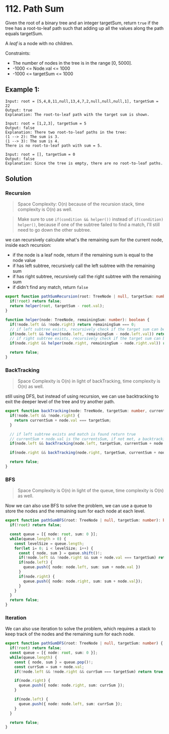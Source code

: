 # 112. Path Sum

Given the root of a binary tree and an integer targetSum, return `true` if the tree has a root-to-leaf path such that 
adding up all the values along the path equals targetSum.

A *leaf* is a node with no children.

Constraints:

* The number of nodes in the tree is in the range [0, 5000].
* -1000 <= Node.val <= 1000
* -1000 <= targetSum <= 1000


## Example 1:

```
Input: root = [5,4,8,11,null,13,4,7,2,null,null,null,1], targetSum = 22
Output: true
Explanation: The root-to-leaf path with the target sum is shown.
```

```
Input: root = [1,2,3], targetSum = 5
Output: false
Explanation: There two root-to-leaf paths in the tree:
(1 --> 2): The sum is 3.
(1 --> 3): The sum is 4.
There is no root-to-leaf path with sum = 5.
```

```
Input: root = [], targetSum = 0
Output: false
Explanation: Since the tree is empty, there are no root-to-leaf paths.
```

## Solution

### Recursion

> Space Complexity: O(n) because of the recursion stack, time complexity is O(n) as well.

> Make sure to use `if(condition && helper())` instead of `if(condition) helper()`, because if one of the subtree failed to find a match, 
> I'll still need to go down the other subtree.

we can recursively calculate what's the remaining sum for the current node, inside each recursion:
* if the node is a leaf node, return if the remaining sum is equal to the node value
* if has left subtree, recursively call the left subtree with the remaining sum
* if has right subtree, recursively call the right subtree with the remaining sum
* if didn't find any match, return `false`

```typescript
export function pathSumRecursion(root: TreeNode | null, targetSum: number): boolean {
  if(!root) return false;
  return helper(root, targetSum - root.val);
}

function helper(node: TreeNode, remainingSum: number): boolean {
  if(!node.left && !node.right) return remainingSum === 0;
  // if left subtree exists, recursively check if the target sum can be found
  if(node.left && helper(node.left, remainingSum - node.left.val)) return true;
  // if right subtree exists, recursively check if the target sum can be found
  if(node.right && helper(node.right, remainingSum - node.right.val)) return true;

  return false;
}
```

### BackTracking
> Space Complexity is O(n) in light of backTracking, time complexity is O(n) as well.

still using DFS, but instead of using recursion, we can use backtracking to exit the deeper level of the tree and try another path.


```typescript
export function backTracking(node: TreeNode, targetSum: number, currentSum: number): boolean {
  if(!node.left && !node.right) {
    return currentSum + node.val === targetSum;
  }

  // if left subtree exists and match is found return true
  // currentSum + node.val is the currentsSum, if not met, a backtracking is performed
  if(node.left && backTracking(node.left, targetSum, currentSum + node.val)) return true;

  if(node.right && backTracking(node.right, targetSum, currentSum + node.val)) return true;

  return false;
}
```

### BFS
> Space Complexity is O(n) in light of the queue, time complexity is O(n) as well.

Now we can also use BFS to solve the problem, 
we can use a queue to store the nodes and the remaining sum for each node at each level.

```typescript
export function pathSumBFS(root: TreeNode | null, targetSum: number): boolean {
  if(!root) return false;

  const queue = [{ node: root, sum: 0 }];
  while(queue.length > 0) {
    const levelSize = queue.length;
    for(let i= 0; i < levelSize; i++) {
      const { node, sum } = queue.shift()!;
      if(!node.left && !node.right && sum + node.val === targetSum) return true;
      if(node.left) {
        queue.push({ node: node.left, sum: sum + node.val })
      }
      if(node.right) {
        queue.push({ node: node.right, sum: sum + node.val});
      }
    }
  }
  return false;
}
```

### Iteration

We can also use iteration to solve the problem, which requires a stack to keep track of the nodes and the remaining sum for each node.

```typescript
export function pathSumDFS(root: TreeNode | null, targetSum: number) {
  if(!root) return false;
  const queue = [{ node: root, sum: 0 }];
  while(queue.length) {
    const { node, sum } = queue.pop()!;
    const currSum = sum + node.val;
    if(!node.left && !node.right && currSum === targetSum) return true;

    if(node.right) {
      queue.push({ node: node.right, sum: currSum });
    }

    if(node.left) {
      queue.push({ node: node.left, sum: currSum });
    }
  }

  return false;
}
```
